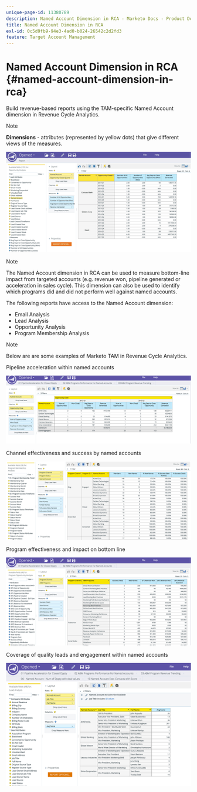 ```yaml
---
unique-page-id: 11380789
description: Named Account Dimension in RCA - Marketo Docs - Product Documentation
title: Named Account Dimension in RCA
exl-id: 0c5d9fb9-94e3-4ad0-b024-26542c2d2fd3
feature: Target Account Management
---
```

# Named Account Dimension in RCA {#named-account-dimension-in-rca}

Build revenue-based reports using the TAM-specific Named Account dimension in Revenue Cycle Analytics.

>[!NOTE]
>
>**Dimensions** - attributes (represented by yellow dots) that give different views of the measures.

![](assets/one-2.png)

>[!NOTE]
>
>The Named Account dimension in RCA can be used to measure bottom-line impact from targeted accounts (e.g. revenue won, pipeline generated or acceleration in sales cycle). This dimension can also be used to identify which programs did and did not perform well against named accounts.

The following reports have access to the Named Account dimension:

* Email Analysis
* Lead Analysis
* Opportunity Analysis
* Program Membership Analysis

>[!NOTE]
>
>Below are are some examples of Marketo TAM in Revenue Cycle Analytics.

Pipeline acceleration within named accounts

![](assets/two-1.png)

Channel effectiveness and success by named accounts

![](assets/three-2.png)

Program effectiveness and impact on bottom line

![](assets/four-3.png)

Coverage of quality leads and engagement within named accounts

![](assets/five-2.png)
